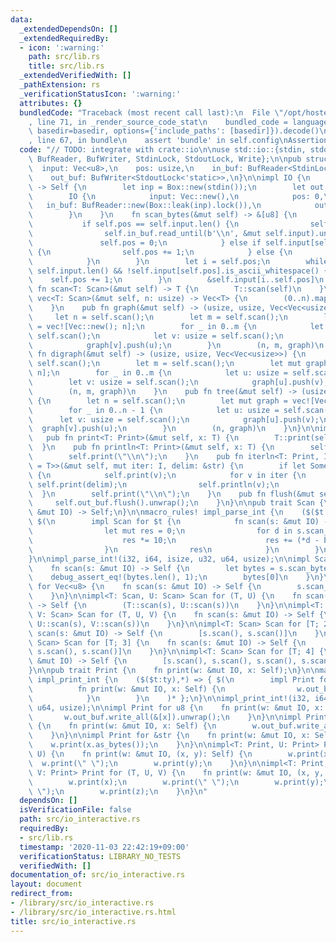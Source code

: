 ```yaml
---
data:
  _extendedDependsOn: []
  _extendedRequiredBy:
  - icon: ':warning:'
    path: src/lib.rs
    title: src/lib.rs
  _extendedVerifiedWith: []
  _pathExtension: rs
  _verificationStatusIcon: ':warning:'
  attributes: {}
  bundledCode: "Traceback (most recent call last):\n  File \"/opt/hostedtoolcache/Python/3.9.0/x64/lib/python3.9/site-packages/onlinejudge_verify/documentation/build.py\"\
    , line 71, in _render_source_code_stat\n    bundled_code = language.bundle(stat.path,\
    \ basedir=basedir, options={'include_paths': [basedir]}).decode()\n  File \"/opt/hostedtoolcache/Python/3.9.0/x64/lib/python3.9/site-packages/onlinejudge_verify/languages/user_defined.py\"\
    , line 67, in bundle\n    assert 'bundle' in self.config\nAssertionError\n"
  code: "// TODO: integrate with crate::io\n\nuse std::io::{stdin, stdout, BufRead,\
    \ BufReader, BufWriter, StdinLock, StdoutLock, Write};\n\npub struct IO {\n  \
    \  input: Vec<u8>,\n    pos: usize,\n    in_buf: BufReader<StdinLock<'static>>,\n\
    \    out_buf: BufWriter<StdoutLock<'static>>,\n}\n\nimpl IO {\n    pub fn new()\
    \ -> Self {\n        let inp = Box::new(stdin());\n        let out = Box::new(stdout());\n\
    \        IO {\n            input: Vec::new(),\n            pos: 0,\n         \
    \   in_buf: BufReader::new(Box::leak(inp).lock()),\n            out_buf: BufWriter::new(Box::leak(out).lock()),\n\
    \        }\n    }\n    fn scan_bytes(&mut self) -> &[u8] {\n        loop {\n \
    \           if self.pos == self.input.len() {\n                self.input.clear();\n\
    \                self.in_buf.read_until(b'\\n', &mut self.input).unwrap();\n \
    \               self.pos = 0;\n            } else if self.input[self.pos].is_ascii_whitespace()\
    \ {\n                self.pos += 1;\n            } else {\n                break;\n\
    \            }\n        }\n        let i = self.pos;\n        while self.pos !=\
    \ self.input.len() && !self.input[self.pos].is_ascii_whitespace() {\n        \
    \    self.pos += 1;\n        }\n        &self.input[i..self.pos]\n    }\n    pub\
    \ fn scan<T: Scan>(&mut self) -> T {\n        T::scan(self)\n    }\n    pub fn\
    \ vec<T: Scan>(&mut self, n: usize) -> Vec<T> {\n        (0..n).map(|_| self.scan()).collect()\n\
    \    }\n    pub fn graph(&mut self) -> (usize, usize, Vec<Vec<usize>>) {\n   \
    \     let n = self.scan();\n        let m = self.scan();\n        let mut graph\
    \ = vec![Vec::new(); n];\n        for _ in 0..m {\n            let u: usize =\
    \ self.scan();\n            let v: usize = self.scan();\n            graph[u].push(v);\n\
    \            graph[v].push(u);\n        }\n        (n, m, graph)\n    }\n    pub\
    \ fn digraph(&mut self) -> (usize, usize, Vec<Vec<usize>>) {\n        let n =\
    \ self.scan();\n        let m = self.scan();\n        let mut graph = vec![Vec::new();\
    \ n];\n        for _ in 0..m {\n            let u: usize = self.scan();\n    \
    \        let v: usize = self.scan();\n            graph[u].push(v);\n        }\n\
    \        (n, m, graph)\n    }\n    pub fn tree(&mut self) -> (usize, Vec<Vec<usize>>)\
    \ {\n        let n = self.scan();\n        let mut graph = vec![Vec::new(); n];\n\
    \        for _ in 0..n - 1 {\n            let u: usize = self.scan();\n      \
    \      let v: usize = self.scan();\n            graph[u].push(v);\n          \
    \  graph[v].push(u);\n        }\n        (n, graph)\n    }\n}\n\nimpl IO {\n \
    \   pub fn print<T: Print>(&mut self, x: T) {\n        T::print(self, x);\n  \
    \  }\n    pub fn println<T: Print>(&mut self, x: T) {\n        self.print(x);\n\
    \        self.print(\"\\n\");\n    }\n    pub fn iterln<T: Print, I: Iterator<Item\
    \ = T>>(&mut self, mut iter: I, delim: &str) {\n        if let Some(v) = iter.next()\
    \ {\n            self.print(v);\n            for v in iter {\n               \
    \ self.print(delim);\n                self.println(v);\n            }\n      \
    \  }\n        self.print(\"\\n\");\n    }\n    pub fn flush(&mut self) {\n   \
    \     self.out_buf.flush().unwrap();\n    }\n}\n\npub trait Scan {\n    fn scan(io:\
    \ &mut IO) -> Self;\n}\n\nmacro_rules! impl_parse_int {\n    ($($t:tt),*) => {\
    \ $(\n        impl Scan for $t {\n            fn scan(s: &mut IO) -> Self {\n\
    \                let mut res = 0;\n                for d in s.scan_bytes() {\n\
    \                    res *= 10;\n                    res += (*d - b'0') as $t;\n\
    \                }\n                res\n            }\n        }\n    )* };\n\
    }\n\nimpl_parse_int!(i32, i64, isize, u32, u64, usize);\n\nimpl Scan for u8 {\n\
    \    fn scan(s: &mut IO) -> Self {\n        let bytes = s.scan_bytes();\n    \
    \    debug_assert_eq!(bytes.len(), 1);\n        bytes[0]\n    }\n}\n\nimpl Scan\
    \ for Vec<u8> {\n    fn scan(s: &mut IO) -> Self {\n        s.scan_bytes().to_owned()\n\
    \    }\n}\n\nimpl<T: Scan, U: Scan> Scan for (T, U) {\n    fn scan(s: &mut IO)\
    \ -> Self {\n        (T::scan(s), U::scan(s))\n    }\n}\n\nimpl<T: Scan, U: Scan,\
    \ V: Scan> Scan for (T, U, V) {\n    fn scan(s: &mut IO) -> Self {\n        (T::scan(s),\
    \ U::scan(s), V::scan(s))\n    }\n}\n\nimpl<T: Scan> Scan for [T; 2] {\n    fn\
    \ scan(s: &mut IO) -> Self {\n        [s.scan(), s.scan()]\n    }\n}\n\nimpl<T:\
    \ Scan> Scan for [T; 3] {\n    fn scan(s: &mut IO) -> Self {\n        [s.scan(),\
    \ s.scan(), s.scan()]\n    }\n}\n\nimpl<T: Scan> Scan for [T; 4] {\n    fn scan(s:\
    \ &mut IO) -> Self {\n        [s.scan(), s.scan(), s.scan(), s.scan()]\n    }\n\
    }\n\npub trait Print {\n    fn print(w: &mut IO, x: Self);\n}\n\nmacro_rules!\
    \ impl_print_int {\n    ($($t:ty),*) => { $(\n        impl Print for $t {\n  \
    \          fn print(w: &mut IO, x: Self) {\n                w.out_buf.write_all(x.to_string().as_bytes()).unwrap();\n\
    \            }\n        }\n    )* };\n}\n\nimpl_print_int!(i32, i64, isize, u32,\
    \ u64, usize);\n\nimpl Print for u8 {\n    fn print(w: &mut IO, x: Self) {\n \
    \       w.out_buf.write_all(&[x]).unwrap();\n    }\n}\n\nimpl Print for &[u8]\
    \ {\n    fn print(w: &mut IO, x: Self) {\n        w.out_buf.write_all(x).unwrap();\n\
    \    }\n}\n\nimpl Print for &str {\n    fn print(w: &mut IO, x: Self) {\n    \
    \    w.print(x.as_bytes());\n    }\n}\n\nimpl<T: Print, U: Print> Print for (T,\
    \ U) {\n    fn print(w: &mut IO, (x, y): Self) {\n        w.print(x);\n      \
    \  w.print(\" \");\n        w.print(y);\n    }\n}\n\nimpl<T: Print, U: Print,\
    \ V: Print> Print for (T, U, V) {\n    fn print(w: &mut IO, (x, y, z): Self) {\n\
    \        w.print(x);\n        w.print(\" \");\n        w.print(y);\n        w.print(\"\
    \ \");\n        w.print(z);\n    }\n}\n"
  dependsOn: []
  isVerificationFile: false
  path: src/io_interactive.rs
  requiredBy:
  - src/lib.rs
  timestamp: '2020-11-03 22:42:19+09:00'
  verificationStatus: LIBRARY_NO_TESTS
  verifiedWith: []
documentation_of: src/io_interactive.rs
layout: document
redirect_from:
- /library/src/io_interactive.rs
- /library/src/io_interactive.rs.html
title: src/io_interactive.rs
---
```

